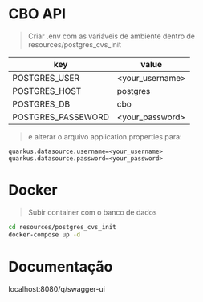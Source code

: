 # CBO API

>Criar .env com as variáveis de ambiente dentro de resources/postgres_cvs_init

| key                | value           |
|--------------------|-----------------|
| POSTGRES_USER      | <your_username> |
| POSTGRES_HOST      | postgres        |
| POSTGRES_DB        | cbo             |
| POSTGRES_PASSEWORD | <your_password> |

> e alterar o arquivo application.properties para:

```properties
quarkus.datasource.username=<your_username>
quarkus.datasource.password=<your_password>
```

# Docker
>Subir container com o banco de dados

```bash
cd resources/postgres_cvs_init
docker-compose up -d
```

# Documentação
localhost:8080/q/swagger-ui
